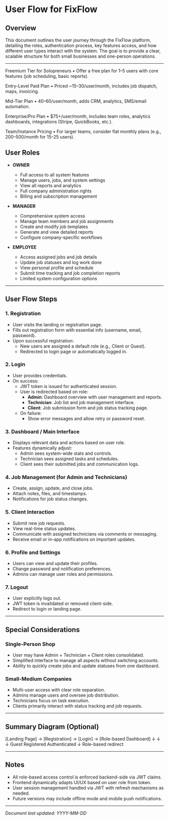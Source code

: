 # User Flow for FixFlow

## Overview

This document outlines the user journey through the FixFlow platform, detailing the roles, authentication process, key features access, and how different user types interact with the system. The goal is to provide a clear, scalable structure for both small businesses and one-person operations.

---

Freemium Tier for Solopreneurs
• Offer a free plan for 1–5 users with core features (job scheduling, basic reports).

Entry-Level Paid Plan
• Priced ~$15–$30/user/month, includes job dispatch, maps, invoicing.

Mid-Tier Plan
• $40–$60/user/month, adds CRM, analytics, SMS/email automation.

Enterprise/Pro Plan
• $75+/user/month, includes team roles, analytics dashboards, integrations (Stripe, QuickBooks, etc.).

Team/Instance Pricing
• For larger teams, consider flat monthly plans (e.g., $200–$500/month for 15–25 users).



## User Roles

- **OWNER**
  - Full access to all system features
  - Manage users, jobs, and system settings
  - View all reports and analytics
  - Full company administration rights
  - Billing and subscription management

- **MANAGER**
  - Comprehensive system access
  - Manage team members and job assignments
  - Create and modify job templates
  - Generate and view detailed reports
  - Configure company-specific workflows

- **EMPLOYEE**
  - Access assigned jobs and job details
  - Update job statuses and log work done
  - View personal profile and schedule
  - Submit time tracking and job completion reports
  - Limited system configuration options



---

## User Flow Steps

### 1. Registration

- User visits the landing or registration page.
- Fills out registration form with essential info (username, email, password).
- Upon successful registration:
  - New users are assigned a default role (e.g., Client or Guest).
  - Redirected to login page or automatically logged in.

### 2. Login

- User provides credentials.
- On success:
  - JWT token is issued for authenticated session.
  - User is redirected based on role:
    - **Admin**: Dashboard overview with user management and reports.
    - **Technician**: Job list and job management interface.
    - **Client**: Job submission form and job status tracking page.
  - On failure:
    - Show error messages and allow retry or password reset.

### 3. Dashboard / Main Interface

- Displays relevant data and actions based on user role.
- Features dynamically adjust:
  - Admin sees system-wide stats and controls.
  - Technician sees assigned tasks and schedules.
  - Client sees their submitted jobs and communication logs.

### 4. Job Management (for Admin and Technicians)

- Create, assign, update, and close jobs.
- Attach notes, files, and timestamps.
- Notifications for job status changes.

### 5. Client Interaction

- Submit new job requests.
- View real-time status updates.
- Communicate with assigned technicians via comments or messaging.
- Receive email or in-app notifications on important updates.

### 6. Profile and Settings

- Users can view and update their profiles.
- Change password and notification preferences.
- Admins can manage user roles and permissions.

### 7. Logout

- User explicitly logs out.
- JWT token is invalidated or removed client-side.
- Redirect to login or landing page.

---

## Special Considerations

### Single-Person Shop

- User may have Admin + Technician + Client roles consolidated.
- Simplified interface to manage all aspects without switching accounts.
- Ability to quickly create jobs and update statuses from one dashboard.

### Small-Medium Companies

- Multi-user access with clear role separation.
- Admins manage users and oversee job distribution.
- Technicians focus on task execution.
- Clients primarily interact with status tracking and job requests.

---

## Summary Diagram (Optional)

[Landing Page] → [Registration] → [Login] → [Role-based Dashboard]
↓ ↓ ↓
Guest Registered Authenticated
↓
Role-based redirect



---

## Notes

- All role-based access control is enforced backend-side via JWT claims.
- Frontend dynamically adapts UI/UX based on user role from token.
- User session management handled via JWT with refresh mechanisms as needed.
- Future versions may include offline mode and mobile push notifications.

---

*Document last updated: YYYY-MM-DD*  